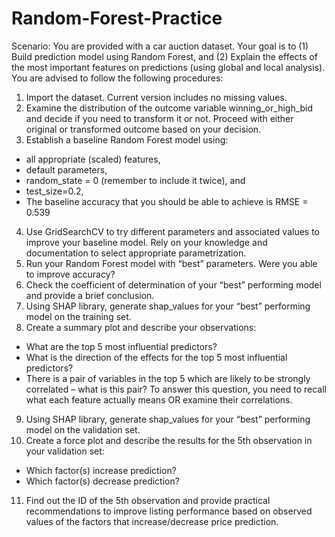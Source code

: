 # Random-Forest-Practice
Scenario: You are provided with a car auction dataset. Your goal is to (1) Build prediction model using Random Forest, and (2) Explain 
the effects of the most important features on predictions (using global and local analysis). You are advised to follow 
the following procedures:
1. Import the dataset. Current version includes no missing values.
2. Examine the distribution of the outcome variable winning_or_high_bid and decide if you need to transform 
it or not. Proceed with either original or transformed outcome based on your decision. 
3. Establish a baseline Random Forest model using:
- all appropriate (scaled) features,
- default parameters,
- random_state = 0 (remember to include it twice), and 
- test_size=0.2,
- The baseline accuracy that you should be able to achieve is RMSE = 0.539
4. Use GridSearchCV to try different parameters and associated values to improve your baseline model. Rely 
on your knowledge and documentation to select appropriate parametrization.
5. Run your Random Forest model with “best” parameters. Were you able to improve accuracy?
6. Check the coefficient of determination of your “best” performing model and provide a brief conclusion. 
7. Using SHAP library, generate shap_values for your “best” performing model on the training set. 
8. Create a summary plot and describe your observations:
- What are the top 5 most influential predictors? 
- What is the direction of the effects for the top 5 most influential predictors?
- There is a pair of variables in the top 5 which are likely to be strongly correlated – what is this pair? To 
answer this question, you need to recall what each feature actually means OR examine their correlations. 
9. Using SHAP library, generate shap_values for your “best” performing model on the validation set. 
10. Create a force plot and describe the results for the 5th observation in your validation set:
- Which factor(s) increase prediction?
- Which factor(s) decrease prediction?
11. Find out the ID of the 5th observation and provide practical recommendations to improve listing 
performance based on observed values of the factors that increase/decrease price prediction. 
